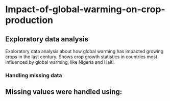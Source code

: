 # **Impact-of-global-warming-on-crop-production**
## Exploratory data analysis

Exploratory data analysis about how global warming has impacted growing crops in the last century.
Shows crop growth statistics in countries most influenced by global warming, like Nigeria and Haiti.

### Handling missing data
Missing values were handled using:
- 
